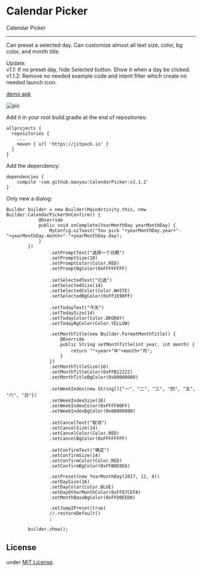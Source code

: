 # Calendar Picker

Calendar Picker

---

Can preset a selected day. Can customize almost all text size, color, bg color, and month title.

Update:<br>
    v1.1: If no preset day, hide Selected button. Show it when a day be clicked.
    v1.1.2: Remove no needed example code and intent filter which create no needed launch icon.


[demo apk](https://github.com/maxyou/CalendarPicker/blob/master/example-release.apk?raw=true)<br>

![pic][1]

  [1]: https://raw.githubusercontent.com/maxyou/CalendarPicker/master/ezgif.com-resize.gif


  Add it in your root build.gradle at the end of repositories:

    allprojects {
      repositories {
        ...
        maven { url 'https://jitpack.io' }
      }
    }

  Add the dependency:

    dependencies {
        compile 'com.github.maxyou:CalendarPicker:v1.1.2'
    }


  Only new a dialog:<br>

    Builder builder = new Builder(MainActivity.this, new Builder.CalendarPickerOnConfirm() {
                @Override
                public void onComplete(YearMonthDay yearMonthDay) {
                    MyConfig.uiToast("You pick "+yearMonthDay.year+"-"+yearMonthDay.month+"-"+yearMonthDay.day);
                }
            })
                    .setPromptText("选择一个日期")
                    .setPromptSize(18)
                    .setPromptColor(Color.RED)
                    .setPromptBgColor(0xFFFFFFFF)

                    .setSelectedText("已选")
                    .setSelectedSize(14)
                    .setSelectedColor(Color.WHITE)
                    .setSelectedBgColor(0xFF1E90FF)

                    .setTodayText("今天")
                    .setTodaySize(14)
                    .setTodayColor(Color.DKGRAY)
                    .setTodayBgColor(Color.YELLOW)

                    .setMonthTitle(new Builder.FormatMonthTitle() {
                        @Override
                        public String setMonthTitle(int year, int month) {
                            return ""+year+"年"+month+"月";
                        }
                    })
                    .setMonthTitleSize(16)
                    .setMonthTitleColor(0xFFB22222)
                    .setMonthTitleBgColor(0x00000000)

                    .setWeekIndex(new String[]{"一", "二", "三", "四", "五", "六", "日"})
                    .setWeekIndexSize(16)
                    .setWeekIndexColor(0xFFFF00FF)
                    .setWeekIndexBgColor(0x00000000)

                    .setCancelText("取消")
                    .setCancelSize(14)
                    .setCancelColor(Color.RED)
                    .setCancelBgColor(0xFFFFFFFF)

                    .setConfirmText("确定")
                    .setConfirmSize(14)
                    .setConfirmColor(Color.RED)
                    .setConfirmBgColor(0xFFB0E0E6)

                    .setPreset(new YearMonthDay(2017, 11, 4))
                    .setDaySize(16)
                    .setDayColor(Color.BLUE)
                    .setDayOtherMonthColor(0xFF87CEFA)
                    .setMonthBaseBgColor(0xFFD0EED0)

                    .setJump2Preset(true)
                    //.restoreDefault()
                    ;

            builder.show();


## License<br>
under [MIT License](http://www.opensource.org/licenses/MIT).

